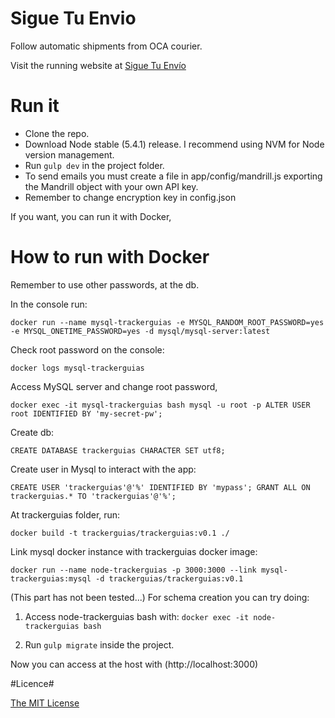 # Sigue Tu Envio #

Follow automatic shipments from OCA courier.

Visit the running website at [Sigue Tu Envío](http://www.siguetuenvio.com)

# Run it #

- Clone the repo.
- Download Node stable (5.4.1) release. I recommend using NVM for Node version management.
- Run `gulp dev` in the project folder.
- To send emails you must create a file in app/config/mandrill.js exporting the Mandrill object with your own API key.
- Remember to change encryption key in config.json

If you want, you can run it with Docker,

# How to run with Docker #

Remember to use other passwords, at the db.

In the console run:

`docker run --name mysql-trackerguias -e MYSQL_RANDOM_ROOT_PASSWORD=yes -e MYSQL_ONETIME_PASSWORD=yes -d mysql/mysql-server:latest`

Check root password on the console:

`docker logs mysql-trackerguias`

Access MySQL server and change root password,

`docker exec -it mysql-trackerguias bash
mysql -u root -p
ALTER USER root IDENTIFIED BY 'my-secret-pw';`

Create db:

`CREATE DATABASE trackerguias CHARACTER SET utf8;`

Create user in Mysql to interact with the app:

`CREATE USER 'trackerguias'@'%' IDENTIFIED BY 'mypass';
GRANT ALL ON trackerguias.* TO 'trackerguias'@'%';`

At trackerguias folder, run:

`docker build -t trackerguias/trackerguias:v0.1 ./`

Link mysql docker instance with trackerguias docker image:

`docker run --name node-trackerguias -p 3000:3000 --link mysql-trackerguias:mysql -d trackerguias/trackerguias:v0.1`

(This part has not been tested...)
For schema creation you can try doing:

1. Access node-trackerguias bash with:
`docker exec -it node-trackerguias bash`

2. Run `gulp migrate` inside the project.

Now you can access at the host with (http://localhost:3000)

#Licence#

[The MIT License](http://opensource.org/licenses/mit-license.php)
